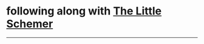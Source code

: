 # following along with [The Little Schemer]

-------

[The Little Schemer]: https://smile.amazon.com/Little-Schemer-Daniel-P-Friedman/dp/0262560992
